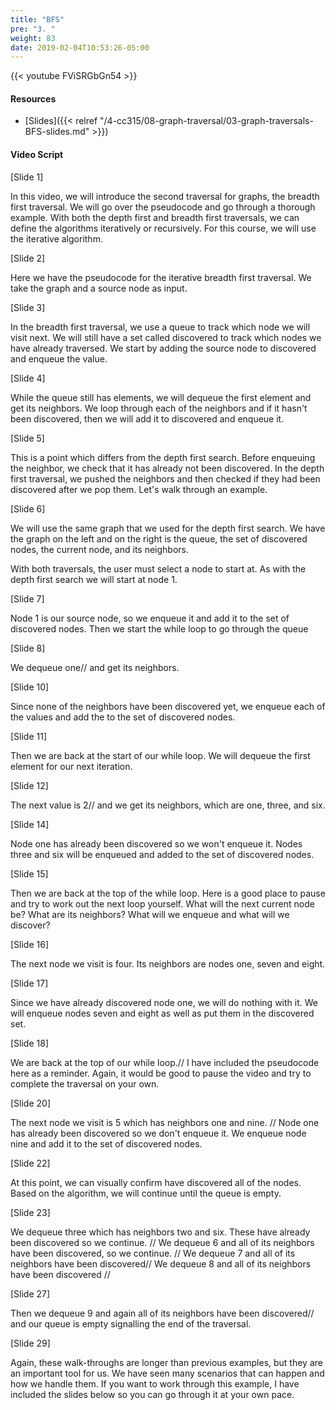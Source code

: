 ```yaml
---
title: "BFS"
pre: "3. "
weight: 83
date: 2019-02-04T10:53:26-05:00
---
```


{{< youtube FViSRGbGn54 >}}

#### Resources
* [Slides]({{< relref "/4-cc315/08-graph-traversal/03-graph-traversals-BFS-slides.md" >}})

#### Video Script

[Slide 1]

In this video, we will introduce the second traversal for graphs, the breadth first traversal. We will go over the pseudocode and go through a thorough example. With both the depth first and breadth first traversals, we can define the algorithms iteratively or recursively. For this course, we will use the iterative algorithm. 

[Slide 2]

Here we have the pseudocode for the iterative breadth first traversal. We take the graph and a source node as input. 

[Slide 3]

In the breadth first traversal, we use a queue to track which node we will visit next. We will still have a set called discovered to track which nodes we have already traversed. We start by adding the source node to discovered and enqueue the value. 

[Slide 4]

While the queue still has elements, we will dequeue the first element and get its neighbors. We loop through each of the neighbors and if it hasn't been discovered, then we will add it to discovered and enqueue it. 

[Slide 5]

This is a point which differs from the depth first search. Before enqueuing the neighbor, we check that it has already not been discovered. In the depth first traversal, we pushed the neighbors and then checked if they had been discovered after we pop them. Let's walk through an example. 

[Slide 6]

We will use the same graph that we used for the depth first search. We have the graph on the left and on the right is the queue, the set of discovered nodes, the current node, and its neighbors. 

With both traversals, the user must select a node to start at. As with the depth first search we will start at node 1. 

[Slide 7]

Node 1 is our source node, so we enqueue it and add it to the set of discovered nodes. Then we start the while loop to go through the queue

[Slide 8]

We dequeue one//
and get its neighbors. 

[Slide 10]

Since none of the neighbors have been discovered yet, we enqueue each of the values and add the to the set of discovered nodes. 


[Slide 11]

Then we are back at the start of our while loop. We will dequeue the first element for our next iteration. 

[Slide 12]

The next value is 2//
and we get its neighbors, which are one, three, and six.

[Slide 14]

Node one has already been discovered so we won't enqueue it. Nodes three and six will be enqueued and added to the set of discovered nodes. 

[Slide 15]

Then we are back at the top of the while loop. Here is a good place to pause and try to work out the next loop yourself. What will the next current node be? What are its neighbors? What will we enqueue and what will we discover? 

[Slide 16]

The next node we visit is four. Its neighbors are nodes one, seven and eight. 

[Slide 17]

Since we have already discovered node one, we will do nothing with it. We will enqueue nodes seven and eight as well as put them in the discovered set. 

[Slide 18]

We are back at the top of our while loop.//
I have included the pseudocode here as a reminder.  Again, it would be good to pause the video and try to complete the traversal on your own. 

[Slide 20]

The next node we visit is 5 which has neighbors one and nine. //
Node one has already been discovered so we don't enqueue it. We enqueue node nine and add it to the set of discovered nodes. 

[Slide 22]

At this point, we can visually confirm have discovered all of the nodes. Based on the algorithm, we will continue until the queue is empty. 

[Slide 23]

We dequeue three which has neighbors two and six. These have already been discovered so we continue. //
We dequeue 6 and all of its neighbors have been discovered, so we continue. //
We dequeue 7 and all of its neighbors have been discovered//
We dequeue 8 and all of its neighbors have been discovered //

[Slide 27]

Then we dequeue 9 and again all of its neighbors have been discovered//
and our queue is empty signalling the end of the traversal. 

[Slide 29]

Again, these walk-throughs are longer than previous examples, but they are an important tool for us. We have seen many scenarios that can happen and how we handle them. If you want to work through this example, I have included the slides below so you can go through it at your own pace. 

